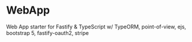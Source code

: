 # WebApp
Web App starter for Fastify &amp; TypeScript w/ TypeORM, point-of-view, ejs, bootstrap 5, fastify-oauth2, stripe
